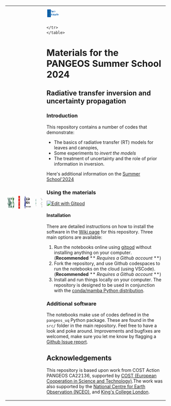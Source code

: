 <div style="float:right">
    <table>
    <tr>
        <td> <img src="https://github.com/jgomezdans/pangeos_uq/blob/main/figs/pangeos-small-1.png" alt="PANGEOS" style="width:200px;height:45px;"/> 
        <td> <img src="https://github.com/jgomezdans/pangeos_uq/blob/main/figs/kcl_logo.png" alt="King's College London" style="width:54px;height:40px;"/> 
        <td> <img src="https://github.com/jgomezdans/pangeos_uq/blob/main/figs/nceo_logo.png" alt="NCEO" style="width:200px;height:40px;"/> 
        <td> <img src="https://github.com/jgomezdans/pangeos_uq/blob/main/figs/multiply_logo.png" alt="H2020 Multiply" style="width:40px;height:40px;"/>
        <td> <img src="https://github.com/jgomezdans/pangeos_uq/blob/main/figs/cost_logo.png" alt="H2020 Multiply" style="width:40px;height:40px;"/>
        <td> <img src="https://github.com/jgomezdans/pangeos_uq/blob/main/figs/eu_emblem.png" alt="H2020 Multiply" style="width:40px;height:40px;"/>

    </tr>
    </table>
</div>

# Materials for the PANGEOS Summer School 2024
## Radiative transfer inversion and uncertainty propagation

### Introduction

This repository contains a number of codes that demonstrate:
* The basics of radiative transfer (RT) models for leaves and canopies,
* Some experiments to *invert the models*
* The treatment of uncertainty and the role of prior information in inversion.

Here's additional information on the [Summer School'2024](https://pangeos.eu/ss1/)

### Using the materials
[![Edit with Gitpod](https://gitpod.io/button/open-in-gitpod.svg)](https://gitpod.io/#https://github.com/jgomezdans/pangeos_uq)


#### Installation

There are detailed instructions on how to install the software in the [Wiki page](https://github.com/jgomezdans/pangeos_uq/wiki) for this repository. Three main options are available:
1. Run the notebooks online using [gitpod](https://gitpod.io/#https://github.com/jgomezdans/pangeos_uq/) without installing anything on your computer. (**Recommended** ** *Requires a Github account* **)
2. Fork the repository, and use Github codespaces to run the notebooks on the cloud (using VSCode). (**Recommended** ** *Requires a Github account* **)
3. Install and run things locally on your computer. The repository is designed to be used in conjunction with the [conda/mamba Python distribution]().


### Additional software
The notebooks make use of codes defined in the `pangeos_uq` Python package. These are found in the `src/` folder in the main repository. Feel free to have a look and poke around. Improvements and bugfixes are welcomed, make sure you let me know by flagging a [Github Issue report]().

## Acknowledgements
This repository is based upon work from COST Action PANGEOS CA22136, supported by [COST (European Cooperation in Science and Technology)](https://www.cost.eu/).The work was also supported by the [National Centre for Earth Observation (NCEO)](https://www.nceo.ac.uk/), and [King's College London](https://www.kcl.ac.uk/).

